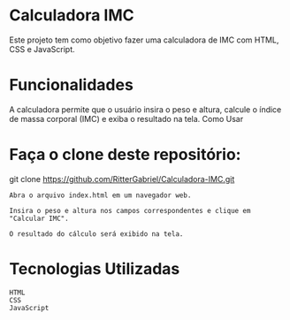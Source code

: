 <h1>Calculadora IMC</h1>



Este projeto tem como objetivo fazer uma calculadora de IMC com HTML, CSS e JavaScript.
<h1>Funcionalidades</h1>

A calculadora permite que o usuário insira o peso e altura, calcule o índice de massa corporal (IMC) e exiba o resultado na tela.
Como Usar

<h1>Faça o clone deste repositório:</h1>


git clone https://github.com/RitterGabriel/Calculadora-IMC.git

    Abra o arquivo index.html em um navegador web.

    Insira o peso e altura nos campos correspondentes e clique em "Calcular IMC".

    O resultado do cálculo será exibido na tela.

<h1>Tecnologias Utilizadas</h1>

    HTML
    CSS
    JavaScript


